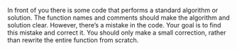 In front of you there is some code that performs a standard algorithm or solution. The function names and comments should make the algorithm and solution clear. However, there’s a mistake in the code. Your goal is to find this mistake and correct it. You should only make a small correction, rather than rewrite the entire function from scratch. 
